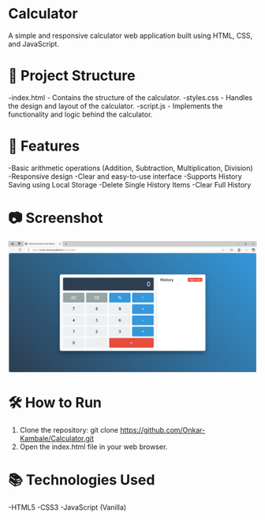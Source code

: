 # Calculator
A simple and responsive calculator web application built using HTML, CSS, and JavaScript.

# 📄 Project Structure
-index.html - Contains the structure of the calculator.
-styles.css - Handles the design and layout of the calculator.
-script.js - Implements the functionality and logic behind the calculator.

# 🚀 Features
-Basic arithmetic operations (Addition, Subtraction, Multiplication, Division)
-Responsive design
-Clear and easy-to-use interface
-Supports History Saving using Local Storage
-Delete Single History Items
-Clear Full History

# 📷 Screenshot
![Landing Page Preview](calci-deployed.png)

# 🛠️ How to Run
1. Clone the repository:
   git clone https://github.com/Onkar-Kambale/Calculator.git
2. Open the index.html file in your web browser.

# 📚 Technologies Used
-HTML5
-CSS3
-JavaScript (Vanilla)
